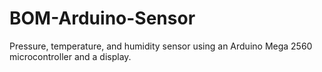 # BOM-Arduino-Sensor
Pressure, temperature, and humidity sensor using an Arduino Mega 2560 microcontroller and a display.
